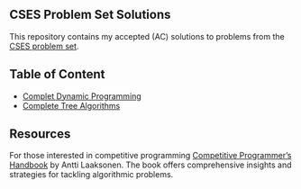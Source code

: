 ## CSES Problem Set Solutions

This repository contains my accepted (AC) solutions to problems from the [CSES problem set](https://cses.fi/problemset/).

## Table of Content
- [Complet Dynamic Programming](https://github.com/ignite312/CSES-Solutions/tree/main/Dynamic%20Programming)
- [Complete Tree Algorithms](https://github.com/ignite312/CSES-Solutions/tree/main/Tree%20Algorithms)

## Resources

For those interested in competitive programming [Competitive Programmer’s Handbook](https://cses.fi/book/book.pdf) by Antti Laaksonen. The book offers comprehensive insights and strategies for tackling algorithmic problems.